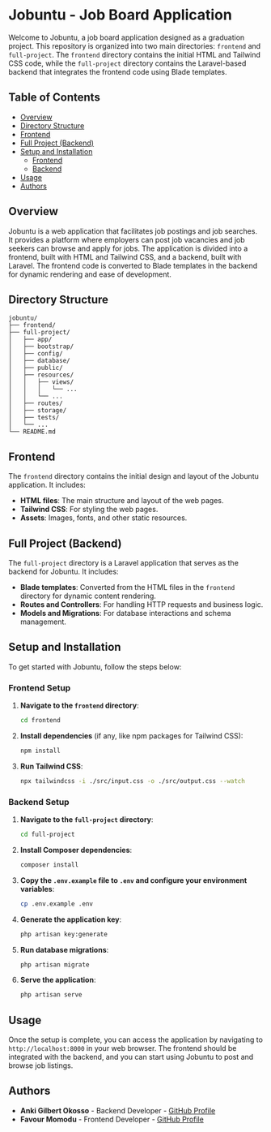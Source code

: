 # Jobuntu - Job Board Application

Welcome to Jobuntu, a job board application designed as a graduation project. This repository is organized into two main directories: `frontend` and `full-project`. The `frontend` directory contains the initial HTML and Tailwind CSS code, while the `full-project` directory contains the Laravel-based backend that integrates the frontend code using Blade templates.

## Table of Contents

- [Overview](#overview)
- [Directory Structure](#directory-structure)
- [Frontend](#frontend)
- [Full Project (Backend)](#full-project-backend)
- [Setup and Installation](#setup-and-installation)
  - [Frontend](#frontend-setup)
  - [Backend](#backend-setup)
- [Usage](#usage)
- [Authors](#authors)

## Overview

Jobuntu is a web application that facilitates job postings and job searches. It provides a platform where employers can post job vacancies and job seekers can browse and apply for jobs. The application is divided into a frontend, built with HTML and Tailwind CSS, and a backend, built with Laravel. The frontend code is converted to Blade templates in the backend for dynamic rendering and ease of development.

## Directory Structure

```plaintext
jobuntu/
├── frontend/
├── full-project/
│   ├── app/
│   ├── bootstrap/
│   ├── config/
│   ├── database/
│   ├── public/
│   ├── resources/
│   │   ├── views/
│   │   │   └── ...
│   │   └── ...
│   ├── routes/
│   ├── storage/
│   ├── tests/
│   └── ...
└── README.md
```

## Frontend

The `frontend` directory contains the initial design and layout of the Jobuntu application. It includes:

- **HTML files**: The main structure and layout of the web pages.
- **Tailwind CSS**: For styling the web pages.
- **Assets**: Images, fonts, and other static resources.

## Full Project (Backend)

The `full-project` directory is a Laravel application that serves as the backend for Jobuntu. It includes:

- **Blade templates**: Converted from the HTML files in the `frontend` directory for dynamic content rendering.
- **Routes and Controllers**: For handling HTTP requests and business logic.
- **Models and Migrations**: For database interactions and schema management.

## Setup and Installation

To get started with Jobuntu, follow the steps below:

### Frontend Setup

1. **Navigate to the `frontend` directory**:
   ```bash
   cd frontend
   ```

2. **Install dependencies** (if any, like npm packages for Tailwind CSS):
   ```bash
   npm install
   ```

3. **Run Tailwind CSS**:
   ```bash
   npx tailwindcss -i ./src/input.css -o ./src/output.css --watch
   ```

### Backend Setup

1. **Navigate to the `full-project` directory**:
   ```bash
   cd full-project
   ```

2. **Install Composer dependencies**:
   ```bash
   composer install
   ```

3. **Copy the `.env.example` file to `.env` and configure your environment variables**:
   ```bash
   cp .env.example .env
   ```

4. **Generate the application key**:
   ```bash
   php artisan key:generate
   ```

5. **Run database migrations**:
   ```bash
   php artisan migrate
   ```

6. **Serve the application**:
   ```bash
   php artisan serve
   ```

## Usage

Once the setup is complete, you can access the application by navigating to `http://localhost:8000` in your web browser. The frontend should be integrated with the backend, and you can start using Jobuntu to post and browse job listings.

## Authors

- **Anki Gilbert Okosso** - Backend Developer - [GitHub Profile](https://github.com/AnkiGilbertOkosso)
- **Favour Momodu** - Frontend Developer - [GitHub Profile](https://github.com/Clara4555)